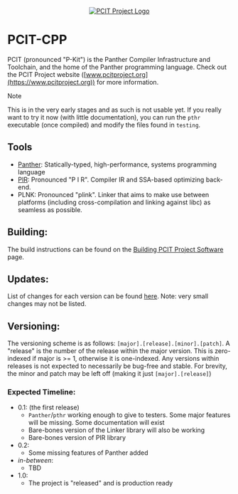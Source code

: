 <p align="center">
	<a href="https://www.pcitproject.org">
		<img src="https://www.pcitproject.org/assets/LogoBig.png" alt="PCIT Project Logo">
	</a>
</p>


# PCIT-CPP

PCIT (pronounced "P-Kit") is the Panther Compiler Infrastructure and Toolchain, and the home of the Panther programming language. Check out the PCIT Project website ([www.pcitproject.org](https://www.pcitproject.org)) for more information.

> [!NOTE]
> This is in the very early stages and as such is not usable yet. If you really want to try it now (with little documentation), you can run the `pthr` executable (once compiled) and modify the files found in `testing`.

## Tools
- [Panther](https://www.pcitproject.org/site/Panther.html): Statically-typed, high-performance, systems programming language
- [PIR](https://www.pcitproject.org/site/documentation/pir/documentation.html): Pronounced "P I R". Compiler IR and SSA-based optimizing back-end.
- PLNK: Pronounced "plink". Linker that aims to make use between platforms (including cross-compilation and linking against libc) as seamless as possible.


## Building:
The build instructions can be found on the [Building PCIT Project Software](https://www.pcitproject.org/site/build.html) page.


## Updates:
List of changes for each version can be found [here](CHANGELOG.md). Note: very small changes may not be listed.


## Versioning:
The versioning scheme is as follows: `[major].[release].[minor].[patch]`. A "release" is the number of the release within the major version. This is zero-indexed if major is >= 1, otherwise it is one-indexed. Any versions within releases is not expected to necessarily be bug-free and stable.
For brevity, the minor and patch may be left off (making it just `[major].[release]`)


### Expected Timeline:
- 0.1: (the first release) 
	- `Panther`/`pthr` working enough to give to testers. Some major features will be missing. Some documentation will exist
	- Bare-bones version of the Linker library will also be working
	- Bare-bones version of PIR library
- 0.2:
	- Some missing features of Panther added
- *in-between*:
	- TBD
- 1.0:
	- The project is "released" and is production ready
